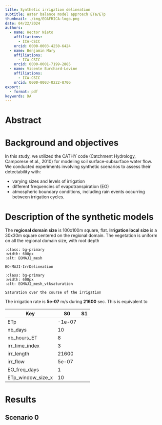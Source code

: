 ```yaml
---
title: Synthetic irrigation delineation
subtitle: Water balance model approach ETa/ETp
thumbnail: ./img/EOAFRICA-logo.png
date: 04/22/2024
authors:
  - name: Hector Nieto
    affiliations:
      - ICA-CSIC
    orcid: 0000-0003-4250-6424
  - name: Benjamin Mary
    affiliations:
      - ICA-CSIC
    orcid: 0000-0001-7199-2885
  - name: Vicente Burchard-Levine
    affiliations:
      - ICA-CSIC
    orcid: 0000-0003-0222-8706
export: 
  - format: pdf
keywords: DA
---
```


# Abstract


# Background and objectives

In this study, we utilized the CATHY code (Catchment Hydrology, Camporese et al., 2010) for modeling soil surface-subsurface water flow. We conducted experiments involving synthetic scenarios to assess their detectability with:
- varying sizes and levels of irrigation
- different frequencies of evapotranspiration (EO) 
- atmospheric boundary conditions, including rain events occurring between irrigation cycles. 


# Description of the synthetic models

The **regional domain size** is 100x100m square, flat. **Irrigation local size** is a 30x30m square centered on the regional domain. 
The vegetation is uniform on all the regional domain size, with root depth


```{figure} ../figures/EOMAJI_mesh.png
:class: bg-primary
:width: 600px
:alt: EOMAJI_mesh

EO-MAJI-IrrDelineation
```

```{figure} ../figures/vtksaturation.gif
:class: bg-primary
:width: 600px
:alt: EOMAJI_mesh_vtksaturation

Saturation over the course of the irrigation
```

The irrigation rate is **5e-07** m/s during **21600** sec. This is equivalent to 

| Key               | S0                     | S1                     |
|-------------------|------------------------|------------------------|
| ETp               | -1e-07                 |                 	      |
| nb_days           | 10                     |                 	      |
| nb_hours_ET       | 8                      |                 	      |
| irr_time_index    | 3                      |                 	      |
| irr_length        | 21600                  |                 	      |
| irr_flow          | 5e-07                  |                 	      |
| EO_freq_days      | 1                      |                 	      |
| ETp_window_size_x | 10                     |                 	      |



# Results

## Scenario 0











